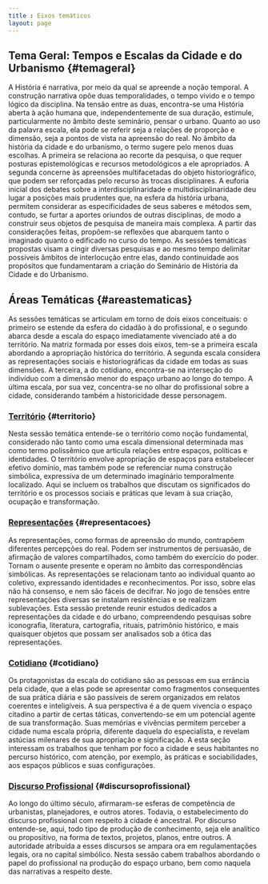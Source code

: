 ```yaml
---
title : Eixos temáticos
layout: page
---
```


## Tema Geral: Tempos e Escalas da Cidade e do Urbanismo {#temageral}

A História é narrativa, por meio da qual se apreende a noção temporal. A
construção narrativa opõe duas temporalidades, o tempo vivido e o tempo
lógico da disciplina. Na tensão entre as duas, encontra-se uma História
aberta à ação humana que, independentemente de sua duração, estimule,
particularmente no âmbito deste seminário, pensar o urbano. Quanto ao
uso da palavra escala, ela pode se referir seja a relações de proporção
e dimensão, seja a pontos de vista na apreensão do real. No âmbito da
história da cidade e do urbanismo, o termo sugere pelo menos duas
escolhas. A primeira se relaciona ao recorte da pesquisa, o que requer
posturas epistemológicas e recursos metodológicos a ele apropriados. A
segunda concerne às apreensões multifacetadas do objeto historiográfico,
que podem ser reforçadas pelo recurso às trocas disciplinares. A euforia
inicial dos debates sobre a interdisciplinaridade e
multidisciplinaridade deu lugar a posições mais prudentes que, na esfera
da história urbana, permitem considerar as especificidades de seus
saberes e métodos sem, contudo, se furtar a aportes oriundos de outras
disciplinas, de modo a construir seus objetos de pesquisa de maneira
mais complexa. A partir das considerações feitas, propõem-se reflexões
que abarquem tanto o imaginado quanto o edificado no curso do tempo. As
sessões temáticas propostas visam a cingir diversas pesquisas e ao mesmo
tempo delimitar possíveis âmbitos de interlocução entre elas, dando
continuidade aos propósitos que fundamentaram a criação do Seminário de
História da Cidade e do Urbanismo.

## Áreas Temáticas {#areastematicas}

As sessões temáticas se articulam em torno de dois eixos conceituais: o
primeiro se estende da esfera do cidadão à do profissional, e o segundo
abarca desde a escala do espaço imediatamente vivenciado até a do
território. Na matriz formada por esses dois eixos, tem-se a primeira
escala abordando a apropriação histórica do território. A segunda escala
considera as representações sociais e historiográficas da cidade em
todas as suas dimensões. A terceira, a do cotidiano, encontra-se na
interseção do indivíduo com a dimensão menor do espaço urbano ao longo
do tempo. A última escala, por sua vez, concentra-se no olhar do
profissional sobre a cidade, considerando também a historicidade desse
personagem.

### [Território](territorio.md) {#territorio}

Nesta sessão temática entende-se o território como noção fundamental,
considerado não tanto como uma escala dimensional determinada mas como
termo polissêmico que articula relações entre espaços, políticas e
identidades. O território envolve apropriação de espaços para
estabelecer efetivo domínio, mas também pode se referenciar numa
construção simbólica, expressiva de um determinado imaginário
temporalmente localizado. Aqui se incluem os trabalhos que discutam os
significados do território e os processos sociais e práticas que levam à
sua criação, ocupação e transformação.

### [Representações](representacoes.md) {#representacoes}

As representações, como formas de apreensão do mundo, contrapõem
diferentes percepções do real. Podem ser instrumentos de persuasão, de
afirmação de valores compartilhados, como também do exercício do poder.
Tornam o ausente presente e operam no âmbito das correspondências
simbólicas. As representações se relacionam tanto ao individual quanto
ao coletivo, expressando identidades e reconhecimentos. Por isso, sobre
elas não há consenso, e nem são fáceis de decifrar. No jogo de tensões
entre representações diversas se instalam resistências e se realizam
sublevações. Esta sessão pretende reunir estudos dedicados a
representações da cidade e do urbano, compreendendo pesquisas sobre
iconografia, literatura, cartografia, rituais, patrimônio histórico, e
mais quaisquer objetos que possam ser analisados sob a ótica das
representações.

### [Cotidiano](cotidiano.md) {#cotidiano}

Os protagonistas da escala do cotidiano são as pessoas em sua errância
pela cidade, que a elas pode se apresentar como fragmentos consequentes
de sua prática diária e são passíveis de serem organizados em relatos
coerentes e inteligíveis. A sua perspectiva é a de quem vivencia o
espaço citadino a partir de certas táticas, convertendo-se em um
potencial agente de sua transformação. Suas memórias e vivências
permitem perceber a cidade numa escala própria, diferente daquela do
especialista, e revelam astúcias milenares de sua apropriação e
significação. A esta seção interessam os trabalhos que tenham por foco a
cidade e seus habitantes no percurso histórico, com atenção, por
exemplo, às práticas e sociabilidades, aos espaços públicos e suas
configurações.

### [Discurso Profissional](discurso-profissional.md) {#discursoprofissional}

Ao longo do último século, afirmaram-se esferas de competência de
urbanistas, planejadores, e outros atores. Todavia, o estabelecimento do
discurso profissional com respeito à cidade é ancestral. Por discurso
entende-se, aqui, todo tipo de produção de conhecimento, seja ele
analítico ou propositivo, na forma de textos, projetos, planos, entre
outros. A autoridade atribuída a esses discursos se ampara ora em
regulamentações legais, ora no capital simbólico. Nesta sessão cabem
trabalhos abordando o papel do profissional na produção do espaço
urbano, bem como naquela das narrativas a respeito deste.

